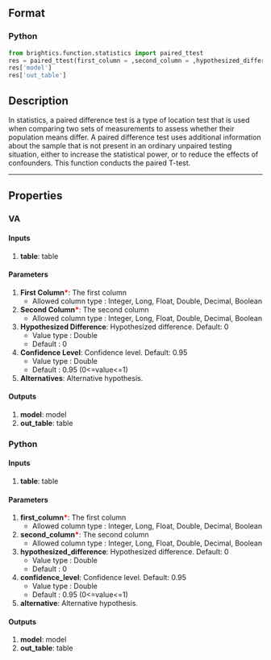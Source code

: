 ## Format
### Python
```python
from brightics.function.statistics import paired_ttest
res = paired_ttest(first_column = ,second_column = ,hypothesized_difference = ,confidence_level = ,alternative = )
res['model']
res['out_table']
```

## Description
In statistics, a paired difference test is a type of location test that is used when comparing two sets of measurements to assess whether their population means differ. A paired difference test uses additional information about the sample that is not present in an ordinary unpaired testing situation, either to increase the statistical power, or to reduce the effects of confounders. This function conducts the paired T-test.

---

## Properties
### VA
#### Inputs
1. **table**: table

#### Parameters
1. **First Column**<b style="color:red">*</b>: The first column
   - Allowed column type : Integer, Long, Float, Double, Decimal, Boolean
2. **Second Column**<b style="color:red">*</b>: The second column
   - Allowed column type : Integer, Long, Float, Double, Decimal, Boolean
3. **Hypothesized Difference**: Hypothesized difference. Default: 0
   - Value type : Double
   - Default : 0
4. **Confidence Level**: Confidence level. Default: 0.95
   - Value type : Double
   - Default : 0.95 (0<=value<=1)
5. **Alternatives**: Alternative hypothesis.

#### Outputs
1. **model**: model
2. **out_table**: table

### Python
#### Inputs
1. **table**: table

#### Parameters
1. **first_column**<b style="color:red">*</b>: The first column
   - Allowed column type : Integer, Long, Float, Double, Decimal, Boolean
2. **second_column**<b style="color:red">*</b>: The second column
   - Allowed column type : Integer, Long, Float, Double, Decimal, Boolean
3. **hypothesized_difference**: Hypothesized difference. Default: 0
   - Value type : Double
   - Default : 0
4. **confidence_level**: Confidence level. Default: 0.95
   - Value type : Double
   - Default : 0.95 (0<=value<=1)
5. **alternative**: Alternative hypothesis.

#### Outputs
1. **model**: model
2. **out_table**: table


